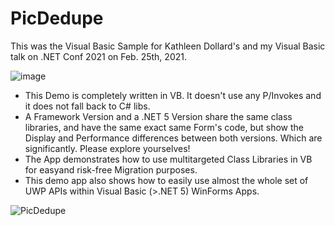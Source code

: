 # PicDedupe

This was the Visual Basic Sample for Kathleen Dollard's and my Visual Basic talk on .NET Conf 2021 on Feb. 25th, 2021.

![image](https://user-images.githubusercontent.com/9663150/109355175-af9e8980-7833-11eb-9a69-bb963b4b150e.png)


* This Demo is completely written in VB. It doesn't use any P/Invokes and it does not fall back to C# libs.
* A Framework Version and a .NET 5 Version share the same class libraries, and have the same exact same Form's code, but show the Display and Performance differences between both versions. Which are significantly. Please explore yourselves! 
* The App demonstrates how to use multitargeted Class Libraries in VB for easyand risk-free  Migration purposes.
* This demo app also shows how to easily use almost the whole set of UWP APIs within Visual Basic (>.NET 5) WinForms Apps.
 
![PicDedupe](https://user-images.githubusercontent.com/9663150/109354314-7a456c00-7832-11eb-8cb2-49b860f62d77.gif)

